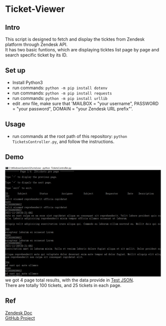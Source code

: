 # Ticket-Viewer

## Intro

This script is designed to fetch and display the ticktes from Zendesk platform through Zendesk API.  
It has two basic funtions, which are displaying ticktes list page by page and search specific ticket by its ID.  

## Set up

* Install Python3
* run commands: `python -m pip install dotenv`
* run commands: `python -m pip install requests`
* run commands: `python -m pip install urllib`
* edit .env file, make sure that 'MAILBOX = "your username", PASSWORD = "your password", DOMAIN = "your Zendesk URL prefix"'.

## Usage

* run commands at the root path of this repository: `python TicketsController.py`, and follow the instructions.

## Demo

![Page Display](https://github.com/Gilone/Ticket-Viewer/blob/main/demo.png)  
we got 4 page total results, with the data provide in [Test JSON](https://gist.github.com/svizzari/c7ffed8e10d3a456b40ac9d18f34289c).  
There are totally 100 tickets, and 25 tickets in each page.  

## Ref

[Zendesk Doc](https://developer.zendesk.com/rest_api/docs/support/tickets)  
[GitHub Project](https://github.com/kho226/Zendesk)
